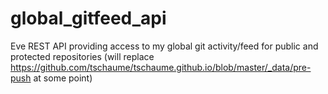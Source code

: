 global_gitfeed_api
==================

Eve REST API providing access to my global git activity/feed for public and protected repositories (will replace https://github.com/tschaume/tschaume.github.io/blob/master/_data/pre-push at some point)

